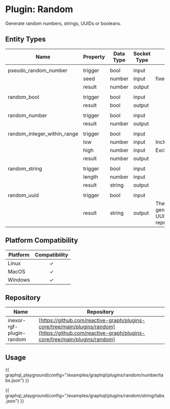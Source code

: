 # Plugin: Random

Generate random numbers, strings, UUIDs or booleans.

## Entity Types

| Name                        | Property | Data Type | Socket Type | Note                                        |
|-----------------------------|----------|-----------|-------------|---------------------------------------------|
|                             |
| pseudo_random_number        | trigger  | bool      | input       |                                             |
|                             | seed     | number    | input       | fixed, u64                                  |
|                             | result   | number    | output      |                                             |
|                             |
| random_bool                 | trigger  | bool      | input       |                                             |
|                             | result   | bool      | output      |                                             |
|                             |
| random_number               | trigger  | bool      | input       |                                             |
|                             | result   | number    | output      |                                             |
|                             |
| random_integer_within_range | trigger  | bool      | input       |                                             |
|                             | low      | number    | input       | Inclusive                                   |
|                             | high     | number    | input       | Exclusive                                   |
|                             | result   | number    | output      |                                             |
|                             |
| random_string               | trigger  | bool      | input       |                                             |
|                             | length   | number    | input       |                                             |
|                             | result   | string    | output      |                                             |
|                             |
| random_uuid                 | trigger  | bool      | input       |                                             |
|                             | result   | string    | output      | The generated UUID as string representation |

## Platform Compatibility

| Platform | Compatibility |
|----------|:-------------:|
| Linux    |       ✓       |
| MacOS    |       ✓       |
| Windows  |       ✓       |

## Repository

| Name                     | Repository                                                                                                                                         |
|--------------------------|----------------------------------------------------------------------------------------------------------------------------------------------------|
| inexor-rgf-plugin-random | [https://github.com/reactive-graph/plugins-core/tree/main/plugins/random](https://github.com/reactive-graph/plugins-core/tree/main/plugins/random) |

## Usage

{{ graphql_playground(config="/examples/graphql/plugins/random/number/tabs.json") }}

{{ graphql_playground(config="/examples/graphql/plugins/random/string/tabs.json") }}
